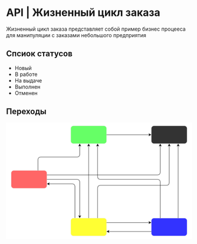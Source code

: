 # API | Жизненный цикл заказа

Жизненный цикл заказа представляет собой пример бизнес процееса для манипуляции с заказами небольшого предприятия

## Спсиок статусов
- Новый
- В работе
- На выдаче
- Выполнен
- Отменен

## Переходы
![Жизненный цикл заказа](docs/flow.svg)
